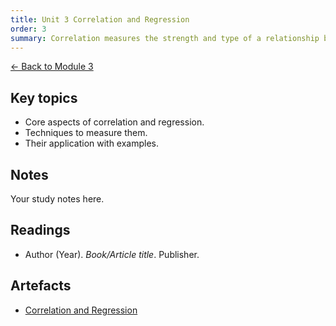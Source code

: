 ```yaml
---
title: Unit 3 Correlation and Regression
order: 3
summary: Correlation measures the strength and type of a relationship between variables, while regression models that relationship with an equation for prediction.
---
```


[← Back to Module 3](./)

## Key topics
- Core aspects of correlation and regression.
- Techniques to measure them.
- Their application with examples.

## Notes
Your study notes here.

## Readings
- Author (Year). *Book/Article title*. Publisher.

## Artefacts
- [Correlation and Regression](../../artefacts/module-3/unit-03-corr-reg-activity-notebook.ipynb)
